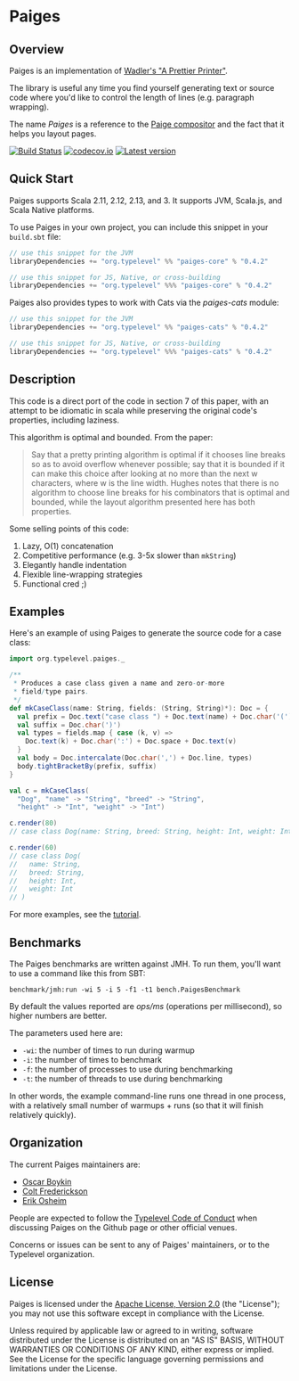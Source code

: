 # Paiges

## Overview

Paiges is an implementation of
[Wadler's "A Prettier Printer"](http://homepages.inf.ed.ac.uk/wadler/papers/prettier/prettier.pdf).

The library is useful any time you find yourself generating text or
source code where you'd like to control the length of lines (e.g.
paragraph wrapping).

The name *Paiges* is a reference to the [Paige compositor](https://en.wikipedia.org/wiki/Paige_Compositor)
and the fact that it helps you layout pages.

[![Build Status](https://api.travis-ci.org/typelevel/paiges.svg)](https://travis-ci.org/typelevel/paiges)
[![codecov.io](http://codecov.io/github/typelevel/paiges/coverage.svg?branch=master)](http://codecov.io/github/typelevel/paiges?branch=master)
[![Latest version](https://index.scala-lang.org/typelevel/paiges/paiges-core/latest.svg?color=orange)](https://index.scala-lang.org/typelevel/paiges/paiges-core)

## Quick Start

Paiges supports Scala 2.11, 2.12, 2.13, and 3. It supports JVM, Scala.js, 
and Scala Native platforms.

To use Paiges in your own project, you can include this snippet in
your `build.sbt` file:

```scala
// use this snippet for the JVM
libraryDependencies += "org.typelevel" %% "paiges-core" % "0.4.2"

// use this snippet for JS, Native, or cross-building
libraryDependencies += "org.typelevel" %%% "paiges-core" % "0.4.2"
```

Paiges also provides types to work with Cats via the *paiges-cats*
module:

```scala
// use this snippet for the JVM
libraryDependencies += "org.typelevel" %% "paiges-cats" % "0.4.2"

// use this snippet for JS, Native, or cross-building
libraryDependencies += "org.typelevel" %%% "paiges-cats" % "0.4.2"
```

## Description

This code is a direct port of the code in section 7 of this paper,
with an attempt to be idiomatic in scala while preserving the original
code's properties, including laziness.

This algorithm is optimal and bounded. From the paper:

> Say that a pretty printing algorithm is optimal if it chooses line
> breaks so as to avoid overflow whenever possible; say that it is
> bounded if it can make this choice after looking at no more than the
> next w characters, where w is the line width. Hughes notes that
> there is no algorithm to choose line breaks for his combinators that
> is optimal and bounded, while the layout algorithm presented here
> has both properties.

Some selling points of this code:

 1. Lazy, O(1) concatenation
 2. Competitive performance (e.g. 3-5x slower than `mkString`)
 3. Elegantly handle indentation
 4. Flexible line-wrapping strategies
 5. Functional cred ;)

## Examples

Here's an example of using Paiges to generate the source code for a
case class:

```scala
import org.typelevel.paiges._

/**
 * Produces a case class given a name and zero-or-more
 * field/type pairs.
 */
def mkCaseClass(name: String, fields: (String, String)*): Doc = {
  val prefix = Doc.text("case class ") + Doc.text(name) + Doc.char('(')
  val suffix = Doc.char(')')
  val types = fields.map { case (k, v) =>
    Doc.text(k) + Doc.char(':') + Doc.space + Doc.text(v)
  }
  val body = Doc.intercalate(Doc.char(',') + Doc.line, types)
  body.tightBracketBy(prefix, suffix)
}

val c = mkCaseClass(
  "Dog", "name" -> "String", "breed" -> "String",
  "height" -> "Int", "weight" -> "Int")

c.render(80)
// case class Dog(name: String, breed: String, height: Int, weight: Int)

c.render(60)
// case class Dog(
//   name: String,
//   breed: String,
//   height: Int,
//   weight: Int
// )
```

For more examples, see the [tutorial](docs/src/main/mdoc/intro.md).

## Benchmarks

The Paiges benchmarks are written against JMH. To run them, you'll
want to use a command like this from SBT:

```
benchmark/jmh:run -wi 5 -i 5 -f1 -t1 bench.PaigesBenchmark
```

By default the values reported are *ops/ms* (operations per
millisecond), so higher numbers are better.

The parameters used here are:

 * `-wi`: the number of times to run during warmup
 * `-i`: the number of times to benchmark
 * `-f`: the number of processes to use during benchmarking
 * `-t`: the number of threads to use during benchmarking

In other words, the example command-line runs one thread in one
process, with a relatively small number of warmups + runs (so that it
will finish relatively quickly).

## Organization

The current Paiges maintainers are:

 * [Oscar Boykin](https://github.com/johnynek)
 * [Colt Frederickson](https://github.com/coltfred)
 * [Erik Osheim](https://github.com/non)

People are expected to follow the [Typelevel Code of Conduct](http://typelevel.org/conduct.html)
when discussing Paiges on the Github page or other official venues.

Concerns or issues can be sent to any of Paiges' maintainers, or to
the Typelevel organization.

## License

Paiges is licensed under the [Apache License, Version 2.0](LICENSE)
(the "License"); you may not use this software except in compliance
with the License.

Unless required by applicable law or agreed to in writing, software
distributed under the License is distributed on an "AS IS" BASIS,
WITHOUT WARRANTIES OR CONDITIONS OF ANY KIND, either express or
implied. See the License for the specific language governing
permissions and limitations under the License.
